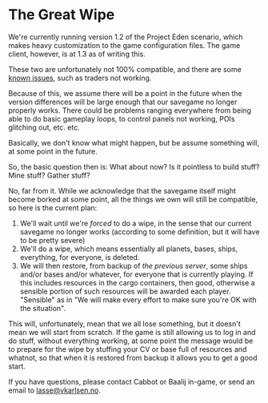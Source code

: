 # The Great Wipe

We're currently running version 1.2 of the Project Eden scenario, which makes heavy customization to the game configuration files.
The game client, however, is at 1.3 as of writing this.

These two are unfortunately not 100% compatible, and there are some [known issues](known-issues.md), such as traders not working.

Because of this, we assume there will be a point in the future when the version differences will be large enough that our savegame no longer properly works.
There could be problems ranging everywhere from being able to do basic gameplay loops, to control panels not working, POIs glitching out, etc. etc.

Basically, we don't know what might happen, but be assume something will, at some point in the future.

So, the basic question then is: What about now? Is it pointless to build stuff? Mine stuff? Gather stuff?

No, far from it. While we acknowledge that the savegame itself might become borked at some point, all the things we own will still be compatible, so here is the current plan:

1. We'll wait until we're *forced* to do a wipe, in the sense that our current savegame no longer works (according to some definition, but it will have to be pretty severe)
2. We'll do a wipe, which means essentially all planets, bases, ships, everything, for everyone, is deleted.
3. We will then restore, from backup of *the previous server*, some ships and/or bases and/or whatever, for everyone that is currently playing. If this includes resources in the cargo containers, then good, otherwise a sensible portion of such resources will be awarded each player. "Sensible" as in "We will make every effort to make sure you're OK with the situation".

This will, unfortunately, mean that we all lose something, but it doesn't mean we will start from scratch. If the game is still allowing us to log in and do stuff, without everything working, at some point the message would be to prepare for the wipe by stuffing your CV or base full of resources and whatnot, so that when it is restored from backup it allows you to get a good start.

If you have questions, please contact Cabbot or Baalij in-game, or send an email to [lasse@vkarlsen.no](mailto:lasse@vkarlsen.no).